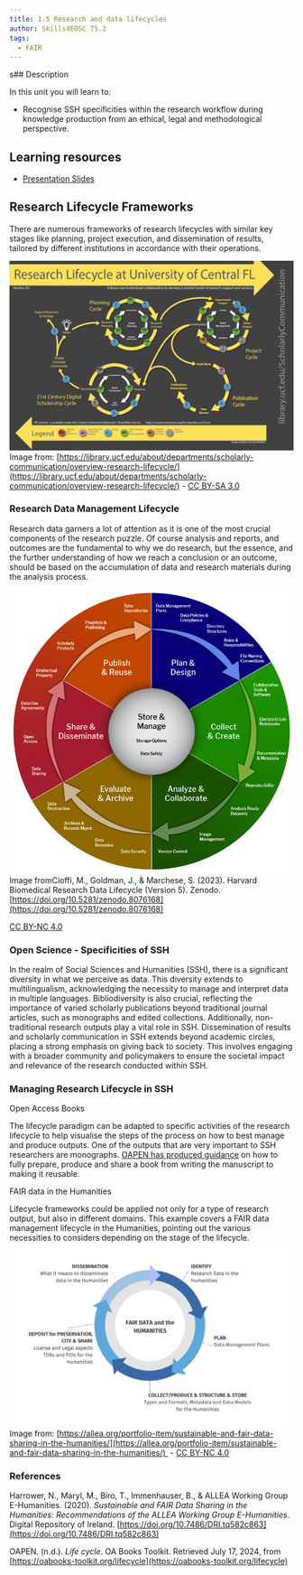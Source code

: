 ```yaml
---
title: 1.5 Research and data lifecycles
author: Skills4EOSC T5.2
tags:
  - FAIR
---
```

s## Description

In this unit you will learn to: 

- Recognise SSH specificities within the research workflow during knowledge production from an ethical, legal and methodological perspective.

## Learning resources

- <a href="https://docs.google.com/presentation/d/1dxOZ5YM0WKQAkx4-JbvA4Q6zEb6n8STo/edit?usp=sharing&ouid=102604071504748959042&rtpof=true&sd=true" target="_blank">Presentation Slides</a>
## Research Lifecycle Frameworks


There are numerous frameworks of research lifecycles with similar key stages like planning, project execution, and dissemination of results, tailored by different institutions in accordance with their operations.

![](attachments/research-life-cycle.png)
Image from: [https://library.ucf.edu/about/departments/scholarly-communication/overview-research-lifecycle/](https://library.ucf.edu/about/departments/scholarly-communication/overview-research-lifecycle/) - [CC BY-SA 3.0](https://creativecommons.org/licenses/by-sa/3.0/deed.en)

### Research Data Management Lifecycle

Research data garners a lot of attention as it is one of the most crucial components of the research puzzle. Of course analysis and reports, and outcomes are the fundamental to why we do research, but the essence, and the further understanding of how we reach a conclusion or an outcome, should be based on the accumulation of data and research materials during the analysis process.

![](attachments/RDM-lifecycle-2tier-v5.png) 
Image fromCioffi, M., Goldman, J., & Marchese, S. (2023). Harvard Biomedical Research Data Lifecycle (Version 5). Zenodo. [https://doi.org/10.5281/zenodo.8076168](https://doi.org/10.5281/zenodo.8076168)

[CC BY-NC 4.0](https://creativecommons.org/licenses/by-nc/4.0/legalcode)

### Open Science - Specificities of SSH

In the realm of Social Sciences and Humanities (SSH), there is a significant diversity in what we perceive as data. This diversity extends to multilingualism, acknowledging the necessity to manage and interpret data in multiple languages. Bibliodiversity is also crucial, reflecting the importance of varied scholarly publications beyond traditional journal articles, such as monographs and edited collections. Additionally, non-traditional research outputs play a vital role in SSH. Dissemination of results and scholarly communication in SSH extends beyond academic circles, placing a strong emphasis on giving back to society. This involves engaging with a broader community and policymakers to ensure the societal impact and relevance of the research conducted within SSH.

### Managing Research Lifecycle in SSH

Open Access Books

The lifecycle paradigm can be adapted to specific activities of the research lifecycle to help visualise the steps of the process on how to best manage and produce outputs. One of the outputs that are very important to SSH researchers are monographs. [OAPEN has produced guidance](https://www.oabooks-toolkit.org/) on how to fully prepare, produce and share a book from writing the manuscript to making it reusable.

FAIR data in the Humanities

Lifecycle frameworks could be applied not only for a type of research output, but also in different domains. This example covers a FAIR data management lifecycle in the Humanities, pointing out the various necessities to considers depending on the stage of the lifecycle. 

![](attachments/Screenshot%202024-01-22%20at%203.31.07%20PM.png)
Image from: [https://allea.org/portfolio-item/sustainable-and-fair-data-sharing-in-the-humanities/](https://allea.org/portfolio-item/sustainable-and-fair-data-sharing-in-the-humanities/)  - [CC BY-NC 4.0](https://creativecommons.org/licenses/by-nc/4.0/?ref=chooser-v1)


### References

Harrower, N., Maryl, M., Biro, T., Immenhauser, B., & ALLEA Working Group E-Humanities. (2020). _Sustainable and FAIR Data Sharing in the Humanities: Recommendations of the ALLEA Working Group E-Humanities_. Digital Repository of Ireland. [https://doi.org/10.7486/DRI.tq582c863](https://doi.org/10.7486/DRI.tq582c863)

OAPEN. (n.d.). _Life cycle_. OA Books Toolkit. Retrieved July 17, 2024, from [https://oabooks-toolkit.org/lifecycle](https://oabooks-toolkit.org/lifecycle)



